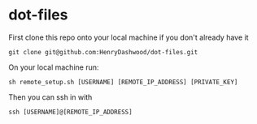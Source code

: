 # dot-files

First clone this repo onto your local machine if you don't already have it

```
git clone git@github.com:HenryDashwood/dot-files.git
```

On your local machine run:

```
sh remote_setup.sh [USERNAME] [REMOTE_IP_ADDRESS] [PRIVATE_KEY]
```

Then you can ssh in with

```
ssh [USERNAME]@[REMOTE_IP_ADDRESS]
```
